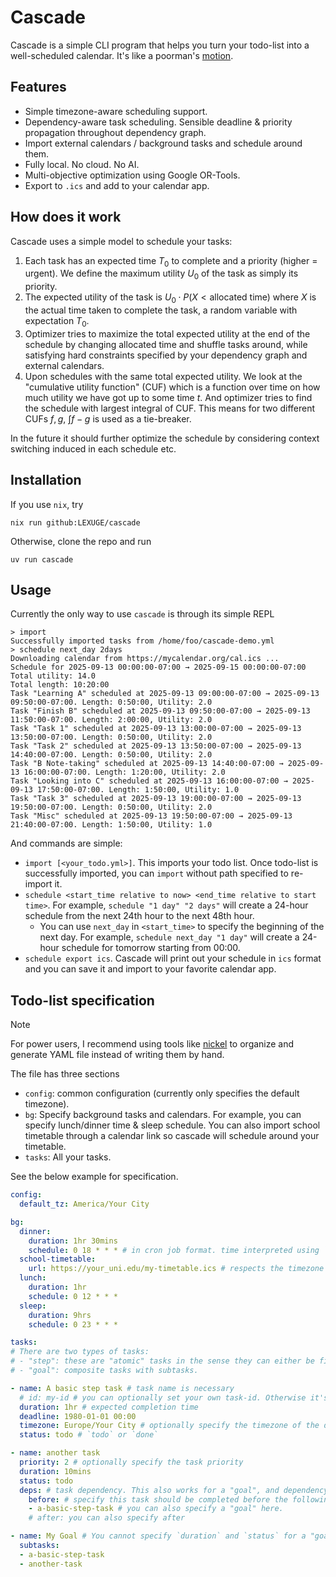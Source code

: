 # Cascade
Cascade is a simple CLI program that helps you turn your todo-list into a well-scheduled calendar. It's like a poorman's [motion](https://usemotion.com).

## Features
- Simple timezone-aware scheduling support.
- Dependency-aware task scheduling. Sensible deadline & priority propagation throughout dependency graph.
- Import external calendars / background tasks and schedule around them.
- Fully local. No cloud. No AI.
- Multi-objective optimization using Google OR-Tools.
- Export to `.ics` and add to your calendar app.

## How does it work
Cascade uses a simple model to schedule your tasks:
1. Each task has an expected time $T_{0}$ to complete and a priority (higher = urgent). We define the maximum utility $U_{0}$ of the task as simply its priority.
2. The expected utility of the task is $U_{0} \cdot P(X< \text{allocated time})$ where $X$ is the actual time taken to complete the task, a random variable with expectation $T_{0}$.
3. Optimizer tries to maximize the total expected utility at the end of the schedule by changing allocated time and shuffle tasks around, while satisfying hard constraints specified by your dependency graph and external calendars.
4. Upon schedules with the same total expected utility. We look at the "cumulative utility function" (CUF) which is a function over time on how much utility we have got up to some time $t$. And optimizer tries to find the schedule with largest integral of CUF. This means for two different CUFs $f, g$, $\int f-g$ is used as a tie-breaker.

In the future it should further optimize the schedule by considering context switching induced in each schedule etc.


## Installation
If you use `nix`, try
```
nix run github:LEXUGE/cascade
```

Otherwise, clone the repo and run
```
uv run cascade
```

## Usage
Currently the only way to use `cascade` is through its simple REPL

```
> import
Successfully imported tasks from /home/foo/cascade-demo.yml
> schedule next_day 2days
Downloading calendar from https://mycalendar.org/cal.ics ...
Schedule for 2025-09-13 00:00:00-07:00 → 2025-09-15 00:00:00-07:00
Total utility: 14.0
Total length: 10:20:00
Task "Learning A" scheduled at 2025-09-13 09:00:00-07:00 → 2025-09-13 09:50:00-07:00. Length: 0:50:00, Utility: 2.0
Task "Finish B" scheduled at 2025-09-13 09:50:00-07:00 → 2025-09-13 11:50:00-07:00. Length: 2:00:00, Utility: 2.0
Task "Task 1" scheduled at 2025-09-13 13:00:00-07:00 → 2025-09-13 13:50:00-07:00. Length: 0:50:00, Utility: 2.0
Task "Task 2" scheduled at 2025-09-13 13:50:00-07:00 → 2025-09-13 14:40:00-07:00. Length: 0:50:00, Utility: 2.0
Task "B Note-taking" scheduled at 2025-09-13 14:40:00-07:00 → 2025-09-13 16:00:00-07:00. Length: 1:20:00, Utility: 2.0
Task "Looking into C" scheduled at 2025-09-13 16:00:00-07:00 → 2025-09-13 17:50:00-07:00. Length: 1:50:00, Utility: 1.0
Task "Task 3" scheduled at 2025-09-13 19:00:00-07:00 → 2025-09-13 19:50:00-07:00. Length: 0:50:00, Utility: 2.0
Task "Misc" scheduled at 2025-09-13 19:50:00-07:00 → 2025-09-13 21:40:00-07:00. Length: 1:50:00, Utility: 1.0
```

And commands are simple:
- `import [<your_todo.yml>]`. This imports your todo list. Once todo-list is successfully imported, you can `import` without path specified to re-import it.
- `schedule <start_time relative to now> <end_time relative to start time>`. For example, `schedule "1 day" "2 days"` will create a 24-hour schedule from the next 24th hour to the next 48th hour.
  - You can use `next_day` in `<start_time>` to specify the beginning of the next day. For example, `schedule next_day "1 day"` will create a 24-hour schedule for tomorrow starting from 00:00.
- `schedule export ics`. Cascade will print out your schedule in `ics` format and you can save it and import to your favorite calendar app.


## Todo-list specification
> [!NOTE]
> For power users, I recommend using tools like [nickel](https://nickel-lang.org/) to organize and generate YAML file instead of writing them by hand.

The file has three sections
- `config`: common configuration (currently only specifies the default timezone).
- `bg`: Specify background tasks and calendars. For example, you can specify lunch/dinner time & sleep schedule. You can also import school timetable through a calendar link so cascade will schedule around your timetable.
- `tasks`: All your tasks.

See the below example for specification.
```yml
config:
  default_tz: America/Your City

bg:
  dinner:
    duration: 1hr 30mins
    schedule: 0 18 * * * # in cron job format. time interpreted using `default_tz`
  school-timetable:
    url: https://your_uni.edu/my-timetable.ics # respects the timezone set by events in calendar.
  lunch:
    duration: 1hr
    schedule: 0 12 * * *
  sleep:
    duration: 9hrs
    schedule: 0 23 * * *

tasks:
# There are two types of tasks:
# - "step": these are "atomic" tasks in the sense they can either be finished or unfinished, cannot be completed halfway.
# - "goal": composite tasks with subtasks.

- name: A basic step task # task name is necessary
  # id: my-id # you can optionally set your own task-id. Otherwise it's gonna be automatically generated as the slug of the task name.
  duration: 1hr # expected completion time
  deadline: 1980-01-01 00:00
  timezone: Europe/Your City # optionally specify the timezone of the deadline.
  status: todo # `todo` or `done`

- name: another task
  priority: 2 # optionally specify the task priority
  duration: 10mins
  status: todo
  deps: # task dependency. This also works for a "goal", and dependency will be propagated.
    before: # specify this task should be completed before the following tasks
    - a-basic-step-task # you can also specify a "goal" here.
    # after: you can also specify after

- name: My Goal # You cannot specify `duration` and `status` for a "goal". A goal is completed iff. all subtasks are done.
  subtasks:
  - a-basic-step-task
  - another-task
```
